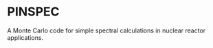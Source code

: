 PINSPEC
=======

A Monte Carlo code for simple spectral calculations in nuclear reactor applications.